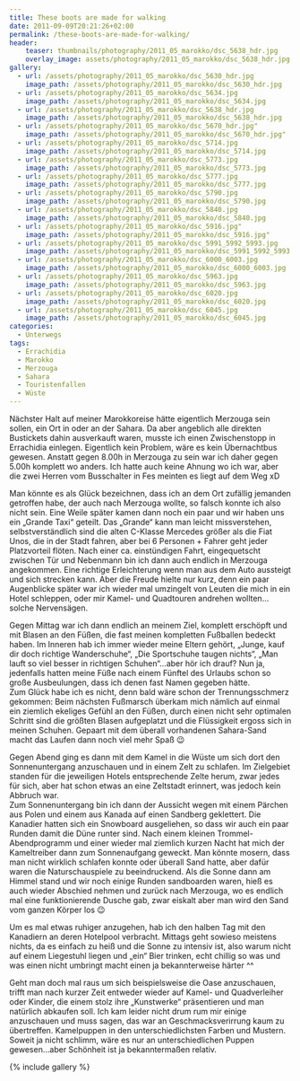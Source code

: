 ```yaml
---
title: These boots are made for walking
date: 2011-09-09T20:21:26+02:00
permalink: /these-boots-are-made-for-walking/
header:
    teaser: thumbnails/photography/2011_05_marokko/dsc_5638_hdr.jpg
    overlay_image: assets/photography/2011_05_marokko/dsc_5638_hdr.jpg
gallery:
  - url: /assets/photography/2011_05_marokko/dsc_5630_hdr.jpg
    image_path: /assets/photography/2011_05_marokko/dsc_5630_hdr.jpg
  - url: /assets/photography/2011_05_marokko/dsc_5634.jpg
    image_path: /assets/photography/2011_05_marokko/dsc_5634.jpg
  - url: /assets/photography/2011_05_marokko/dsc_5638_hdr.jpg
    image_path: /assets/photography/2011_05_marokko/dsc_5638_hdr.jpg
  - url: /assets/photography/2011_05_marokko/dsc_5670_hdr.jpg"
    image_path: /assets/photography/2011_05_marokko/dsc_5670_hdr.jpg"
  - url: /assets/photography/2011_05_marokko/dsc_5714.jpg
    image_path: /assets/photography/2011_05_marokko/dsc_5714.jpg
  - url: /assets/photography/2011_05_marokko/dsc_5773.jpg
    image_path: /assets/photography/2011_05_marokko/dsc_5773.jpg
  - url: /assets/photography/2011_05_marokko/dsc_5777.jpg
    image_path: /assets/photography/2011_05_marokko/dsc_5777.jpg
  - url: /assets/photography/2011_05_marokko/dsc_5790.jpg
    image_path: /assets/photography/2011_05_marokko/dsc_5790.jpg
  - url: /assets/photography/2011_05_marokko/dsc_5840.jpg
    image_path: /assets/photography/2011_05_marokko/dsc_5840.jpg
  - url: /assets/photography/2011_05_marokko/dsc_5916.jpg"
    image_path: /assets/photography/2011_05_marokko/dsc_5916.jpg"
  - url: /assets/photography/2011_05_marokko/dsc_5991_5992_5993.jpg
    image_path: /assets/photography/2011_05_marokko/dsc_5991_5992_5993.jpg
  - url: /assets/photography/2011_05_marokko/dsc_6000_6003.jpg
    image_path: /assets/photography/2011_05_marokko/dsc_6000_6003.jpg
  - url: /assets/photography/2011_05_marokko/dsc_5963.jpg
    image_path: /assets/photography/2011_05_marokko/dsc_5963.jpg
  - url: /assets/photography/2011_05_marokko/dsc_6020.jpg
    image_path: /assets/photography/2011_05_marokko/dsc_6020.jpg
  - url: /assets/photography/2011_05_marokko/dsc_6045.jpg
    image_path: /assets/photography/2011_05_marokko/dsc_6045.jpg
categories:
  - Unterwegs
tags:
  - Errachidia
  - Marokko
  - Merzouga
  - Sahara
  - Touristenfallen
  - Wüste
---
```

Nächster Halt auf meiner Marokkoreise hätte eigentlich Merzouga sein sollen, ein Ort in oder an der Sahara. 
Da aber angeblich alle direkten Bustickets dahin ausverkauft waren, musste ich einen Zwischenstopp in Errachidia einlegen. 
Eigentlich kein Problem, wäre es kein Übernachtbus gewesen. Anstatt gegen 8.00h in Merzouga zu sein war ich daher gegen 5.00h komplett wo anders. 
Ich hatte auch keine Ahnung wo ich war, aber die zwei Herren vom Busschalter in Fes meinten es liegt auf dem Weg xD  
  
Man könnte es als Glück bezeichnen, dass ich an dem Ort zufällig jemanden getroffen habe, der auch nach Merzouga wollte, 
so falsch konnte ich also nicht sein. Eine Weile später kamen dann noch ein paar und wir haben uns ein „Grande Taxi“ geteilt. 
Das „Grande“ kann man leicht missverstehen, selbstverständlich sind die alten C-Klasse Mercedes größer als die Fiat Unos, 
die in der Stadt fahren, aber bei 6 Personen + Fahrer geht jeder Platzvorteil flöten. Nach einer ca. einstündigen Fahrt, 
eingequetscht zwischen Tür und Nebenmann bin ich dann auch endlich in Merzouga angekommen. 
Eine richtige Erleichterung wenn man aus dem Auto aussteigt und sich strecken kann. 
Aber die Freude hielte nur kurz, denn ein paar Augenblicke später war ich wieder mal umzingelt von Leuten die mich in ein Hotel schleppen, 
oder mir Kamel- und Quadtouren andrehen wollten&#8230;solche Nervensägen.

Gegen Mittag war ich dann endlich an meinem Ziel, komplett erschöpft und mit Blasen an den Füßen, 
die fast meinen kompletten Fußballen bedeckt haben. Im Inneren hab ich immer wieder meine Eltern gehört, „Junge, kauf dir doch richtige Wanderschuhe“, 
„Die Sportschuhe taugen nichts“, „Man lauft so viel besser in richtigen Schuhen“…aber hör ich drauf? 
Nun ja, jedenfalls hatten meine Füße nach einem Fünftel des Urlaubs schon so große Ausbeulungen, dass ich denen fast Namen gegeben hätte.  
Zum Glück habe ich es nicht, denn bald wäre schon der Trennungsschmerz gekommen: 
Beim nächsten Fußmarsch überkam mich nämlich auf einmal ein ziemlich ekeliges Gefühl an den Füßen, 
durch einen nicht sehr optimalen Schritt sind die größten Blasen aufgeplatzt und die Flüssigkeit ergoss sich in meinen Schuhen. 
Gepaart mit dem überall vorhandenen Sahara-Sand macht das Laufen dann noch viel mehr Spaß 😉

Gegen Abend ging es dann mit dem Kamel in die Wüste um sich dort den Sonnenuntergang anzuschauen und in einem Zelt zu schlafen. 
Im Zielgebiet standen für die jeweiligen Hotels entsprechende Zelte herum, zwar jedes für sich, aber hat schon etwas an eine Zeltstadt erinnert, 
was jedoch kein Abbruch war.  
Zum Sonnenuntergang bin ich dann der Aussicht wegen mit einem Pärchen aus Polen und einem aus Kanada auf einen Sandberg geklettert. 
Die Kanadier hatten sich ein Snowboard ausgeliehen, so dass wir auch ein paar Runden damit die Düne runter sind. 
Nach einem kleinen Trommel-Abendprogramm und einer wieder mal ziemlich kurzen Nacht hat mich der Kameltreiber dann zum Sonnenaufgang geweckt. 
Man könnte mosern, dass man nicht wirklich schlafen konnte oder überall Sand hatte, aber dafür waren die Naturschauspiele zu beeindruckend. 
Als die Sonne dann am Himmel stand und wir noch einige Runden sandboarden waren, hieß es auch wieder Abschied nehmen und zurück nach Merzouga, 
wo es endlich mal eine funktionierende Dusche gab, zwar eiskalt aber man wird den Sand vom ganzen Körper los 😉  

Um es mal etwas ruhiger anzugehen, hab ich den halben Tag mit den Kanadiern an deren Hotelpool verbracht. Mittags geht sowieso meistens nichts, 
da es einfach zu heiß und die Sonne zu intensiv ist, also warum nicht auf einem Liegestuhl liegen und „ein“ Bier trinken, 
echt chillig so was und was einen nicht umbringt macht einen ja bekannterweise härter ^^

Geht man doch mal raus um sich beispielsweise die Oase anzuschauen, trifft man nach kurzer Zeit entweder wieder auf Kamel- und Quadverleiher oder Kinder, 
die einem stolz ihre „Kunstwerke“ präsentieren und man natürlich abkaufen soll. Ich kam leider nicht drum rum mir einige anzuschauen und muss sagen, 
das war an Geschmacksverirrung kaum zu übertreffen. Kamelpuppen in den unterschiedlichsten Farben und Mustern. 
Soweit ja nicht schlimm, wäre es nur an unterschiedlichen Puppen gewesen…aber Schönheit ist ja bekanntermaßen relativ.

{% include gallery %}

